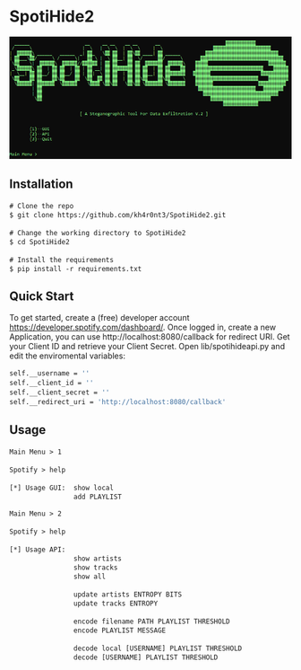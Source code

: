# SpotiHide2

<p align="center">
<img src="./images/SpotiHide2.PNG"/>
</p>

## Installation
```console
# Clone the repo
$ git clone https://github.com/kh4r0nt3/SpotiHide2.git

# Change the working directory to SpotiHide2
$ cd SpotiHide2

# Install the requirements
$ pip install -r requirements.txt
```

## Quick Start

To get started, create a (free) developer account https://developer.spotify.com/dashboard/. Once logged in, create a new Application, you can use http://localhost:8080/callback for redirect URI. Get your Client ID and retrieve your Client Secret. Open lib/spotihideapi.py and edit the enviromental variables:

```bash
self.__username = ''
self.__client_id = ''
self.__client_secret = '' 
self.__redirect_uri = 'http://localhost:8080/callback'
```

## Usage
```text
Main Menu > 1

Spotify > help

[*] Usage GUI:  show local
                add PLAYLIST
```

```text
Main Menu > 2

Spotify > help

[*] Usage API:
                show artists
                show tracks
                show all

                update artists ENTROPY BITS
                update tracks ENTROPY

                encode filename PATH PLAYLIST THRESHOLD
                encode PLAYLIST MESSAGE

                decode local [USERNAME] PLAYLIST THRESHOLD
                decode [USERNAME] PLAYLIST THRESHOLD
```
